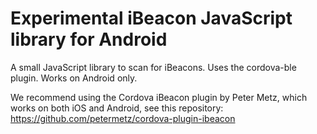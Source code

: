 # Experimental iBeacon JavaScript library for Android

A small JavaScript library to scan for iBeacons. Uses the cordova-ble plugin. Works on Android only.

We recommend using the Cordova iBeacon plugin by Peter Metz, which works on both iOS and Android, see this repository: https://github.com/petermetz/cordova-plugin-ibeacon
